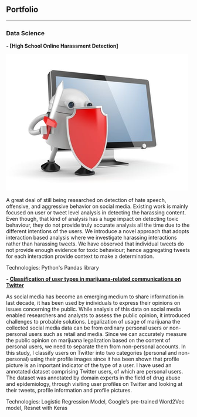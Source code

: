 ## Portfolio

---

### Data Science 

<b> - [High School Online Harassment Detection]</b>
<div>
  <div><img src="images/harassment.jpg?raw=true"/></div>
  <div><p>A great deal of still being researched on detection of hate speech, offensive, and aggressive behavior on social media. Existing work is mainly focused on user or tweet level analysis in detecting the harassing content. Even though, that kind of analysis has a huge impact on detecting toxic behaviour, they do not provide truly accurate analysis all the time due to the different intentions of the users. We introduce a novel approach that adopts interaction based analysis where we investigate harassing interactions rather than harassing tweets. We have observed that individual tweets do not provide enough evidence for toxic behaviour; hence aggregating tweets for each interaction provide context to make a determination.</p></div>
  <p>Technologies: Python's Pandas library </p>
</div>

<b> - [Classification of user types in marijuana-related communications on Twitter](https://github.com/halo91cs/Marujana_Project)</b>

<p>As social media has become an emerging medium to share information in last decade, it has been used by individuals to express their opinions on issues concerning the public. While analysis of this data on social media enabled researchers and analysts to assess the public opinion, it introduced challenges to probable solutions. Legalization of usage of marijuana the collected social media data can be from ordinary personal users or non-personal users such as retail and media. Since we can accurately measure the public opinion on marijuana legalization based on the content of personal users, we need to separate them from non-personal accounts. In this study, I classify users on Twitter into two categories (personal and non-personal) using their profile images since it has been shown that profile picture is an important indicator of the type of a user. I have used an annotated dataset comprising Twitter users, of which are personal users. The dataset was annotated by domain experts in the field of drug abuse and epidemiology, through visiting user profiles on Twitter and looking at their tweets, profile information and profile pictures.</p>

<p>Technologies: Logistic Regression Model, Google’s pre-trained Word2Vec model, Resnet with Keras</p>


